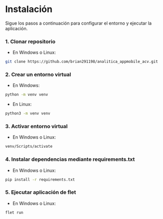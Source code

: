 
# Instalación

Sigue los pasos a continuación para configurar el entorno y ejecutar la aplicación.

### 1. Clonar repositorio
* En Windows o Linux:
```bash
git clone https://github.com/brian291198/analitica_appmobile_acv.git
```
### 2. Crear un entorno virtual
* En Windows:
```bash
python -m venv venv
```
* En Linux:
```bash
python3 -m venv venv
```

### 3. Activar entorno virtual
* En Windows o Linux:
```bash
venv/Scripts/activate
```
### 4. Instalar dependencias mediante requirements.txt
* En Windows o Linux:
```bash
pip install -r requirements.txt
```

### 5. Ejecutar aplicación de flet
* En Windows o Linux:
```bash
flet run
```

